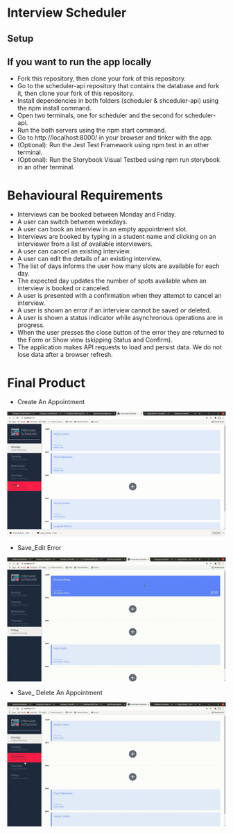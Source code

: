 # Interview Scheduler

## Setup

## If you want to run the app locally
* Fork this repository, then clone your fork of this repository.
* Go to the scheduler-api repository that contains the database and fork it, then clone your fork of this repository.
* Install dependencies in both folders (scheduler & shceduler-api) using the npm install command.
* Open two terminals, one for scheduler and the second for scheduler-api.
* Run the both servers using the npm start command.
* Go to http://localhost:8000/ in your browser and tinker with the app.
* (Optional): Run the Jest Test Framework using npm test in an other terminal.
* (Optional): Run the Storybook Visual Testbed using npm run storybook in an other terminal.

# Behavioural Requirements
  * Interviews can be booked between Monday and Friday.
  * A user can switch between weekdays.
  * A user can book an interview in an empty appointment slot.
  * Interviews are booked by typing in a student name and clicking on an interviewer from a list of available interviewers.
  * A user can cancel an existing interview.
  * A user can edit the details of an existing interview.
  * The list of days informs the user how many slots are available for each day.
  * The expected day updates the number of spots available when an interview is booked or canceled.
  * A user is presented with a confirmation when they attempt to cancel an interview.
  * A user is shown an error if an interview cannot be saved or deleted.
  * A user is shown a status indicator while asynchronous operations are in progress.
  * When the user presses the close button of the error they are returned to the Form or Show view (skipping Status and Confirm).
  * The application makes API requests to load and persist data. We do not lose data after a browser refresh.

# Final Product

  * Create An Appointment 


!["Create An Appointment "](https://github.com/ZakiyaA/schedule/blob/master/docs/ezgif.com-gif-maker.gif)

 * Save_Edit Error 

!["Save_Edit Error  "](https://github.com/ZakiyaA/schedule/blob/master/docs/Save_Delete_Error.gif)

* Save_ Delete An Appointment

!["Save_ Delete An Appointment page"](https://github.com/ZakiyaA/schedule/blob/master/docs/Edit_Delete_appointment.gif) 




